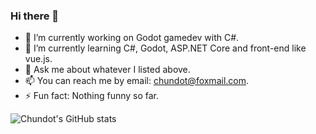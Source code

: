 ### Hi there 👋

- 🔭 I’m currently working on Godot gamedev with C#.
- 🌱 I’m currently learning C#, Godot, ASP.NET Core and front-end like vue.js.
- 💬 Ask me about whatever I listed above.
- 📫 You can reach me by email: chundot@foxmail.com.
- ⚡ Fun fact: Nothing funny so far.

![Chundot's GitHub stats](https://github-readme-stats.vercel.app/api?username=chundot&show_icons=true&theme=dracula)

